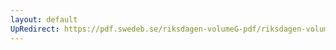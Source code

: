 ```yaml
---
layout: default
UpRedirect: https://pdf.swedeb.se/riksdagen-volumeG-pdf/riksdagen-volumeG-pdf/data/199091/reg_199091_d2/reg_199091_d2_0036.pdf
---
```

